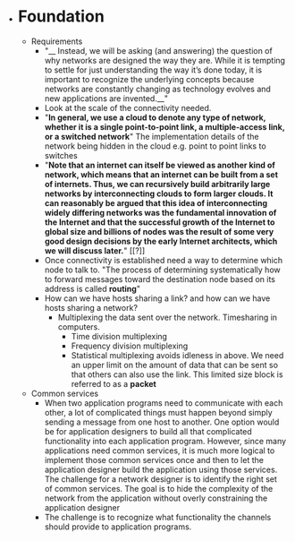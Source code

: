 - # Foundation
    - Requirements
        - "__ Instead, we will be asking (and answering) the question of why networks are designed the way they are. While it is tempting to settle for just understanding the way it’s done today, it is important to recognize the underlying concepts because networks are constantly changing as technology evolves and new applications are invented.__"
        - Look at the scale of the connectivity needed. 
        - "__In general, we use a cloud to denote any type of network, whether it is a single point-to-point link, a multiple-access link, or a switched network__" The implementation details of the network being hidden in the cloud e.g. point to point links to switches
        - "__Note that an internet can itself be viewed as another kind of network, which means that an internet can be built from a set of internets. Thus, we can recursively build arbitrarily large networks by interconnecting clouds to form larger clouds. It can reasonably be argued that this idea of interconnecting widely differing networks was the fundamental innovation of the Internet and that the successful growth of the Internet to global size and billions of nodes **was the result of some very good design decisions** by the early Internet architects, which we will discuss later.__" [[?]]
        - Once connectivity is established need a way to determine which node to talk to. "The process of determining systematically how to forward messages toward the destination node based on its address is called __routing__"
        - How can we have hosts sharing a link? and how can we have hosts sharing a network?
            - Multiplexing the data sent over the network. Timesharing in computers.
                - Time division multiplexing
                - Frequency division multiplexing
                - Statistical multiplexing avoids idleness in above. We need an upper limit on the amount of data that can be sent so that others can also use the link. This limited size block is referred to as a __packet__
    - Common services
        - When two application programs need to communicate with each other, a lot of complicated things must happen beyond simply sending a message from one host to another. One option would be for application designers to build all that complicated functionality into each application program. However, since many applications need common services, it is much more logical to implement those common services once and then to let the application designer build the application using those services. The challenge for a network designer is to identify the right set of common services. The goal is to hide the complexity of the network from the application without overly constraining the application designer
        - The challenge is to recognize what functionality the channels should provide to application programs.
